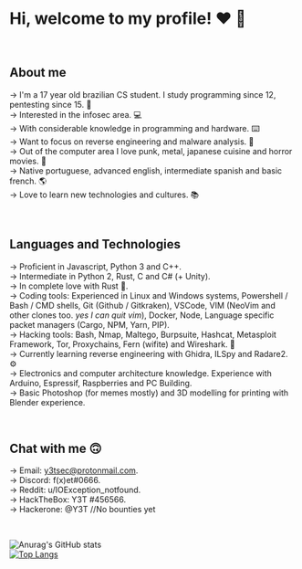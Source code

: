 # Hi, welcome to my profile! ❤️ 👋 

<br/>

## About me

-> I'm a 17 year old brazilian CS student. I study programming since 12, pentesting since 15. 🎉  
-> Interested in the infosec area. 💻  
-> With considerable knowledge in programming and hardware. ⌨️  
-> Want to focus on reverse engineering and malware analysis. 👾  
-> Out of the computer area I love punk, metal, japanese cuisine and horror movies. 🎸  
-> Native portuguese, advanced english, intermediate spanish and basic french. 🌎  
-> Love to learn new technologies and cultures. 📚  

<br/>

## Languages and Technologies  

-> Proficient in Javascript, Python 3 and C++.  
-> Intermediate in Python 2, Rust, C and C# (+ Unity).  
-> In complete love with Rust 🦀.  
-> Coding tools: Experienced in Linux and Windows systems, Powershell / Bash / CMD shells, Git (Github / Gitkraken), VSCode, VIM (NeoVim and other clones too. *yes I can quit vim*), Docker, Node, Language specific packet managers (Cargo, NPM, Yarn, PIP).  
-> Hacking tools: Bash, Nmap, Maltego, Burpsuite, Hashcat, Metasploit Framework, Tor, Proxychains, Fern (wifite) and Wireshark. 🦈  
-> Currently learning reverse engineering with Ghidra, ILSpy and Radare2. ⚙️  
-> Electronics and computer architecture knowledge. Experience with Arduino, Espressif, Raspberries and PC Building.  
-> Basic Photoshop (for memes mostly) and 3D modelling for printing with Blender experience.  

<br/>

## Chat with me 🙃

-> Email: y3tsec@protonmail.com.  
-> Discord: f(x)et#0666.  
-> Reddit: u/IOException_notfound.  
-> HackTheBox: Y3T #456566.  
-> Hackerone: @Y3T //No bounties yet

<br/>

![Anurag's GitHub stats](https://github-readme-stats.vercel.app/api?username=LucasVChaves&show_icons=true&theme=dracula)  
[![Top Langs](https://github-readme-stats.vercel.app/api/top-langs/?username=LucasVChaves&layout=compact&theme=dracula&hide=html,css,makefile)](https://github.com/anuraghazra/github-readme-stats)
